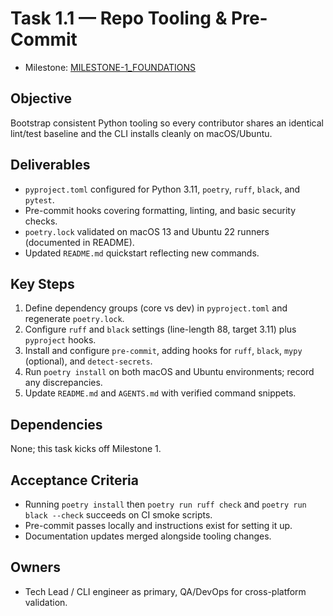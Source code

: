 # Task 1.1 — Repo Tooling & Pre-Commit

- Milestone: [MILESTONE-1_FOUNDATIONS](../milestones/MILESTONE-1_FOUNDATIONS.md)

## Objective
Bootstrap consistent Python tooling so every contributor shares an identical lint/test baseline and the CLI installs cleanly on macOS/Ubuntu.

## Deliverables
- `pyproject.toml` configured for Python 3.11, `poetry`, `ruff`, `black`, and `pytest`.
- Pre-commit hooks covering formatting, linting, and basic security checks.
- `poetry.lock` validated on macOS 13 and Ubuntu 22 runners (documented in README).
- Updated `README.md` quickstart reflecting new commands.

## Key Steps
1. Define dependency groups (core vs dev) in `pyproject.toml` and regenerate `poetry.lock`.
2. Configure `ruff` and `black` settings (line-length 88, target 3.11) plus `pyproject` hooks.
3. Install and configure `pre-commit`, adding hooks for `ruff`, `black`, `mypy` (optional), and `detect-secrets`.
4. Run `poetry install` on both macOS and Ubuntu environments; record any discrepancies.
5. Update `README.md` and `AGENTS.md` with verified command snippets.

## Dependencies
None; this task kicks off Milestone 1.

## Acceptance Criteria
- Running `poetry install` then `poetry run ruff check` and `poetry run black --check` succeeds on CI smoke scripts.
- Pre-commit passes locally and instructions exist for setting it up.
- Documentation updates merged alongside tooling changes.

## Owners
- Tech Lead / CLI engineer as primary, QA/DevOps for cross-platform validation.
